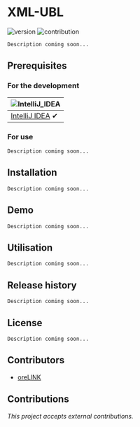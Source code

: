 # XML-UBL

![version](https://img.shields.io/badge/version-1.0.0-blue.svg)
![contribution](https://img.shields.io/badge/contribution-yes-green.svg)

`Description coming soon...` 

## Prerequisites

### For the development

![IntelliJ_IDEA](https://user-images.githubusercontent.com/35436186/77335680-c769b580-6d26-11ea-87c2-344ef53d79c5.png) |
--- |
[IntelliJ IDEA](https://www.jetbrains.com/idea/) ✔ |

### For use

`Description coming soon...` 

## Installation

`Description coming soon...` 

## Demo

`Description coming soon...`

## Utilisation

`Description coming soon...`

## Release history

`Description coming soon...`
    
## License

`Description coming soon...` 

## Contributors

* [oreLINK](https://github.com/oreLINK)

## Contributions

<!---*This project doesn't accept external contributions.*--->
*This project accepts external contributions.*
